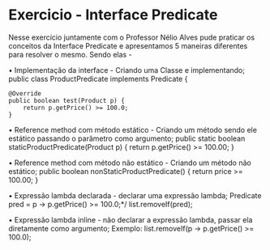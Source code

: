 # Exercicio - Interface Predicate

Nesse exercício juntamente com o Professor Nélio Alves pude praticar os conceitos da Interface Predicate e apresentamos 5 maneiras diferentes para resolver o mesmo. Sendo elas -

• Implementação da interface - Criando uma Classe e implementando;
public class ProductPredicate implements Predicate<Product> {

	@Override
	public boolean test(Product p) {
		return p.getPrice() >= 100.0;
	}

• Reference method com método estático - Criando um método sendo ele estático passando o parâmetro como argumento;
	public static boolean staticProductPredicate(Product p) {
		return p.getPrice() >= 100.00;
	}

• Reference method com método não estático - Criando um método não estático;
public boolean nonStaticProductPredicate() {
		return price >= 100.00;
	}

• Expressão lambda declarada - declarar uma expressão lambda;
Predicate<Product> pred = p -> p.getPrice() >= 100.0;*/
list.removeIf(pred);

• Expressão lambda inline - não declarar a expressão lambda, passar ela diretamente como argumento;
Exemplo: list.removeIf(p -> p.getPrice() >= 100.0);
